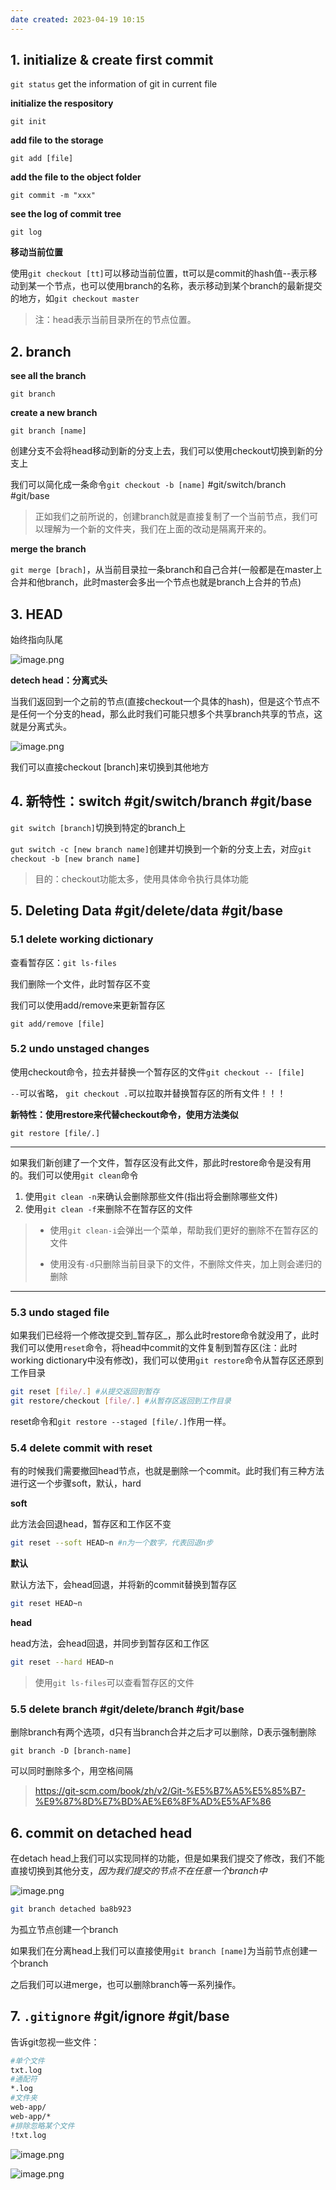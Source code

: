 ```yaml
---
date created: 2023-04-19 10:15
---
```


## 1. initialize & create first commit

`git status`  get the information of git in current file

**initialize the respository**

`git init`

**add file to the storage**

`git add [file]`

**add the file to the object folder**

`git commit -m "xxx"`

**see the log of commit tree**

`git log`

**移动当前位置**

使用`git checkout [tt]`可以移动当前位置，tt可以是commit的hash值--表示移动到某一个节点，也可以使用branch的名称，表示移动到某个branch的最新提交的地方，如`git checkout master`

> 注：head表示当前目录所在的节点位置。

## 2. branch

**see all the branch**

`git branch`

**create a new branch**

`git branch [name]`

创建分支不会将head移动到新的分支上去，我们可以使用checkout切换到新的分支上

我们可以简化成一条命令`git checkout -b [name]` #git/switch/branch #git/base

> 正如我们之前所说的，创建branch就是直接复制了一个当前节点，我们可以理解为一个新的文件夹，我们在上面的改动是隔离开来的。

**merge the branch**

`git merge [brach]`，从当前目录拉一条branch和自己合并(一般都是在master上合并和他branch，此时master会多出一个节点也就是branch上合并的节点)

## 3. HEAD

始终指向队尾

![image.png](https://s2.loli.net/2022/12/14/NFfqrR3dXoeHJLx.png)

**detech head：分离式头**

当我们返回到一个之前的节点(直接checkout一个具体的hash)，但是这个节点不是任何一个分支的head，那么此时我们可能只想多个共享branch共享的节点，这就是分离式头。

![image.png](https://s2.loli.net/2022/12/14/IrclvzPGS4OJZnm.png)

我们可以直接checkout [branch]来切换到其他地方

## 4. 新特性：switch #git/switch/branch #git/base

`git switch [branch]`切换到特定的branch上

`gut switch -c [new branch name]`创建并切换到一个新的分支上去，对应`git checkout -b [new branch name]`

> 目的：checkout功能太多，使用具体命令执行具体功能

## 5. Deleting Data #git/delete/data #git/base

### 5.1 delete working dictionary

查看暂存区：`git ls-files`

我们删除一个文件，此时暂存区不变

我们可以使用add/remove来更新暂存区

`git add/remove [file]`

### 5.2 undo unstaged changes

使用checkout命令，拉去并替换一个暂存区的文件`git checkout -- [file]`

`--`可以省略， `git checkout .`可以拉取并替换暂存区的所有文件！！！

**新特性：使用restore来代替checkout命令，使用方法类似**

`git restore [file/.]`

---

如果我们新创建了一个文件，暂存区没有此文件，那此时restore命令是没有用的。我们可以使用`git clean`命令

1. 使用`git clean -n`来确认会删除那些文件(指出将会删除哪些文件)
2. 使用`git clean -f`来删除不在暂存区的文件

> - 使用`git clean-i`会弹出一个菜单，帮助我们更好的删除不在暂存区的文件
>
> - 使用没有`-d`只删除当前目录下的文件，不删除文件夹，加上则会递归的删除

---

### 5.3 undo staged file

如果我们已经将一个修改提交到_暂存区_，那么此时restore命令就没用了，此时我们可以使用`reset`命令，将head中commit的文件复制到暂存区(注：此时working dictionary中没有修改)，我们可以使用`git restore`命令从暂存区还原到工作目录

```sh
git reset [file/.] #从提交返回到暂存
git restore/checkout [file/.] #从暂存区返回到工作目录
```

reset命令和`git restore --staged [file/.]`作用一样。

### 5.4 delete commit with reset

有的时候我们需要撤回head节点，也就是删除一个commit。此时我们有三种方法进行这一个步骤soft，默认，hard

**soft**

此方法会回退head，暂存区和工作区不变

```sh
git reset --soft HEAD~n #n为一个数字，代表回退n步
```

**默认**

默认方法下，会head回退，并将新的commit替换到暂存区

```sh
git reset HEAD~n
```

**head**

head方法，会head回退，并同步到暂存区和工作区

```sh
git reset --hard HEAD~n
```

> 使用`git ls-files`可以查看暂存区的文件

### 5.5 delete branch #git/delete/branch #git/base

删除branch有两个选项，d只有当branch合并之后才可以删除，D表示强制删除

`git branch -D [branch-name]`

可以同时删除多个，用空格间隔

> https://git-scm.com/book/zh/v2/Git-%E5%B7%A5%E5%85%B7-%E9%87%8D%E7%BD%AE%E6%8F%AD%E5%AF%86
## 6. commit on detached head

在detach head上我们可以实现同样的功能，但是如果我们提交了修改，我们不能直接切换到其他分支，_因为我们提交的节点不在任意一个branch中_

![image.png](https://s2.loli.net/2022/12/17/2CA5Ki7XTgYbnZN.png)

```sh
git branch detached ba8b923
```

为孤立节点创建一个branch

如果我们在分离head上我们可以直接使用`git branch [name]`为当前节点创建一个branch

之后我们可以进merge，也可以删除branch等一系列操作。

## 7. `.gitignore` #git/ignore #git/base

告诉git忽视一些文件：

```sh
#单个文件
txt.log
#通配符
*.log
#文件夹
web-app/
web-app/*
#排除忽略某个文件
!txt.log
```

![image.png](https://s2.loli.net/2022/12/17/mOokGt2cUTAnuNW.png)

![image.png](https://s2.loli.net/2022/12/17/kJZ2YN8tqAmRubr.png)
